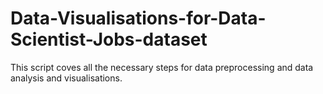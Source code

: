# Data-Visualisations-for-Data-Scientist-Jobs-dataset
This  script coves all the necessary steps for data preprocessing and data analysis and visualisations.
